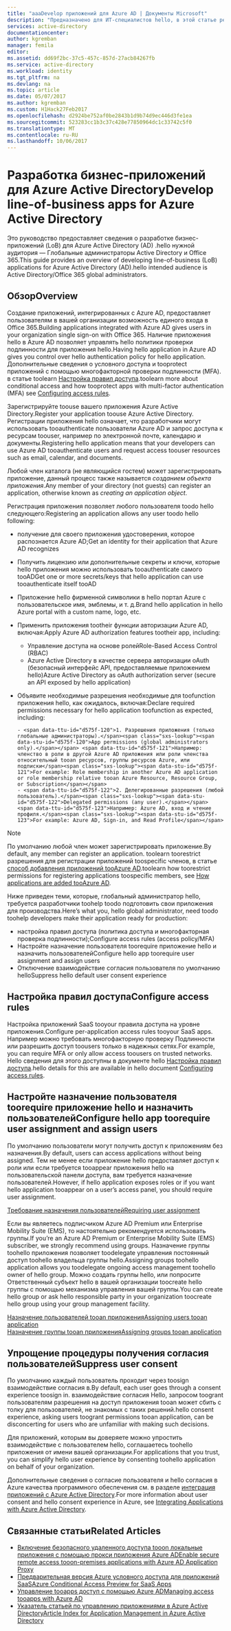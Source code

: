 ```yaml
---
title: "aaaDevelop приложений для Azure AD | Документы Microsoft"
description: "Предназначено для ИТ-специалистов hello, в этой статье рекомендации по интеграции с Active Directory приложения Azure."
services: active-directory
documentationcenter: 
author: kgremban
manager: femila
editor: 
ms.assetid: dd69f2bc-37c5-457c-857d-27acb84267fb
ms.service: active-directory
ms.workload: identity
ms.tgt_pltfrm: na
ms.devlang: na
ms.topic: article
ms.date: 05/07/2017
ms.author: kgremban
ms.custom: H1Hack27Feb2017
ms.openlocfilehash: d2924be752af0be2843b1d9b74d9ec446d3fe1ea
ms.sourcegitcommit: 523283cc1b3c37c428e77850964dc1c33742c5f0
ms.translationtype: MT
ms.contentlocale: ru-RU
ms.lasthandoff: 10/06/2017
---
```

# <a name="develop-line-of-business-apps-for-azure-active-directory"></a><span data-ttu-id="d575f-103">Разработка бизнес-приложений для Azure Active Directory</span><span class="sxs-lookup"><span data-stu-id="d575f-103">Develop line-of-business apps for Azure Active Directory</span></span>
<span data-ttu-id="d575f-104">Это руководство предоставляет сведения о разработке бизнес-приложений (LoB) для Azure Active Directory (AD) .hello нужной аудитория — Глобальные администраторы Active Directory и Office 365.</span><span class="sxs-lookup"><span data-stu-id="d575f-104">This guide provides an overview of developing line-of-business (LoB) applications for Azure Active Directory (AD).hello intended audience is Active Directory/Office 365 global administrators.</span></span>

## <a name="overview"></a><span data-ttu-id="d575f-105">Обзор</span><span class="sxs-lookup"><span data-stu-id="d575f-105">Overview</span></span>
<span data-ttu-id="d575f-106">Создание приложений, интегрированных с Azure AD, предоставляет пользователям в вашей организации возможность единого входа в Office 365.</span><span class="sxs-lookup"><span data-stu-id="d575f-106">Building applications integrated with Azure AD gives users in your organization single sign-on with Office 365.</span></span> <span data-ttu-id="d575f-107">Наличие приложения hello в Azure AD позволяет управлять hello политики проверки подлинности для приложения hello.</span><span class="sxs-lookup"><span data-stu-id="d575f-107">Having hello application in Azure AD gives you control over hello authentication policy for hello application.</span></span> <span data-ttu-id="d575f-108">Дополнительные сведения о условного доступа и tooprotect приложений с помощью многофакторной проверки подлинности (MFA). в статье toolearn [Настройка правил доступа](active-directory-conditional-access-azuread-connected-apps.md).</span><span class="sxs-lookup"><span data-stu-id="d575f-108">toolearn more about conditional access and how tooprotect apps with multi-factor authentication (MFA) see [Configuring access rules](active-directory-conditional-access-azuread-connected-apps.md).</span></span>

<span data-ttu-id="d575f-109">Зарегистрируйте toouse вашего приложения Azure Active Directory.</span><span class="sxs-lookup"><span data-stu-id="d575f-109">Register your application toouse Azure Active Directory.</span></span> <span data-ttu-id="d575f-110">Регистрации приложения hello означает, что разработчики могут использовать tooauthenticate пользователи Azure AD и запрос доступа к ресурсам toouser, например по электронной почте, календарю и документы.</span><span class="sxs-lookup"><span data-stu-id="d575f-110">Registering hello application means that your developers can use Azure AD tooauthenticate users and request access toouser resources such as email, calendar, and documents.</span></span>

<span data-ttu-id="d575f-111">Любой член каталога (не являющийся гостем) может зарегистрировать приложение, данный процесс также называется *созданием объекта приложения*.</span><span class="sxs-lookup"><span data-stu-id="d575f-111">Any member of your directory (not guests) can register an application, otherwise known as *creating an application object*.</span></span>

<span data-ttu-id="d575f-112">Регистрация приложения позволяет любого пользователя toodo hello следующего:</span><span class="sxs-lookup"><span data-stu-id="d575f-112">Registering an application allows any user toodo hello following:</span></span>

* <span data-ttu-id="d575f-113">получение для своего приложения удостоверения, которое распознается Azure AD;</span><span class="sxs-lookup"><span data-stu-id="d575f-113">Get an identity for their application that Azure AD recognizes</span></span>
* <span data-ttu-id="d575f-114">Получить лицензию или дополнительные секреты и ключи, которые hello приложения можно использовать tooauthenticate самого tooAD</span><span class="sxs-lookup"><span data-stu-id="d575f-114">Get one or more secrets/keys that hello application can use tooauthenticate itself tooAD</span></span>
* <span data-ttu-id="d575f-115">Приложение hello фирменной символики в hello портал Azure с пользовательское имя, эмблемы, и т. д.</span><span class="sxs-lookup"><span data-stu-id="d575f-115">Brand hello application in hello Azure portal with a custom name, logo, etc.</span></span>
* <span data-ttu-id="d575f-116">Применить приложения tootheir функции авторизации Azure AD, включая:</span><span class="sxs-lookup"><span data-stu-id="d575f-116">Apply Azure AD authorization features tootheir app, including:</span></span>

  * <span data-ttu-id="d575f-117">Управление доступа на основе ролей</span><span class="sxs-lookup"><span data-stu-id="d575f-117">Role-Based Access Control (RBAC)</span></span>
  * <span data-ttu-id="d575f-118">Azure Active Directory в качестве сервера авторизации oAuth (безопасный интерфейс API, предоставляемые приложением hello)</span><span class="sxs-lookup"><span data-stu-id="d575f-118">Azure Active Directory as oAuth authorization server (secure an API exposed by hello application)</span></span>
* <span data-ttu-id="d575f-119">Объявите необходимые разрешения необходимые для toofunction приложения hello, как ожидалось, включая:</span><span class="sxs-lookup"><span data-stu-id="d575f-119">Declare required permissions necessary for hello application toofunction as expected, including:</span></span>

      - <span data-ttu-id="d575f-120">1. Разрешения приложения (только глобальные администраторы).</span><span class="sxs-lookup"><span data-stu-id="d575f-120">App permissions (global administrators only).</span></span> <span data-ttu-id="d575f-121">Например: членство в роли в другой Azure AD приложения или роли членства относительный tooan ресурсов, группы ресурсов Azure, или подписки</span><span class="sxs-lookup"><span data-stu-id="d575f-121">For example: Role membership in another Azure AD application or role membership relative tooan Azure Resource, Resource Group, or Subscription</span></span>
      - <span data-ttu-id="d575f-122">2. Делегированные разрешения (любой пользователь).</span><span class="sxs-lookup"><span data-stu-id="d575f-122">Delegated permissions (any user).</span></span> <span data-ttu-id="d575f-123">Например: Azure AD, вход и чтение профиля.</span><span class="sxs-lookup"><span data-stu-id="d575f-123">For example: Azure AD, Sign-in, and Read Profile</span></span>

> [!NOTE]
> <span data-ttu-id="d575f-124">По умолчанию любой член может зарегистрировать приложение.</span><span class="sxs-lookup"><span data-stu-id="d575f-124">By default, any member can register an application.</span></span> <span data-ttu-id="d575f-125">toolearn toorestrict разрешения для регистрации приложений toospecific членов, в статье [способ добавления приложений tooAzure AD](develop/active-directory-how-applications-are-added.md#who-has-permission-to-add-applications-to-my-azure-ad-instance).</span><span class="sxs-lookup"><span data-stu-id="d575f-125">toolearn how toorestrict permissions for registering applications toospecific members, see [How applications are added tooAzure AD](develop/active-directory-how-applications-are-added.md#who-has-permission-to-add-applications-to-my-azure-ad-instance).</span></span>
>
>

<span data-ttu-id="d575f-126">Ниже приведен теми, которые, глобальный администратор hello, требуется разработчики toohelp toodo подготовить свои приложения для производства.</span><span class="sxs-lookup"><span data-stu-id="d575f-126">Here’s what you, hello global administrator, need toodo toohelp developers make their application ready for production:</span></span>

* <span data-ttu-id="d575f-127">настройка правил доступа (политика доступа и многофакторная проверка подлинности);</span><span class="sxs-lookup"><span data-stu-id="d575f-127">Configure access rules (access policy/MFA)</span></span>
* <span data-ttu-id="d575f-128">Настройте назначение пользователя toorequire приложение hello и назначить пользователей</span><span class="sxs-lookup"><span data-stu-id="d575f-128">Configure hello app toorequire user assignment and assign users</span></span>
* <span data-ttu-id="d575f-129">Отключение взаимодействие согласия пользователя по умолчанию hello</span><span class="sxs-lookup"><span data-stu-id="d575f-129">Suppress hello default user consent experience</span></span>

## <a name="configure-access-rules"></a><span data-ttu-id="d575f-130">Настройка правил доступа</span><span class="sxs-lookup"><span data-stu-id="d575f-130">Configure access rules</span></span>
<span data-ttu-id="d575f-131">Настройка приложений SaaS tooyour правила доступа на уровне приложения.</span><span class="sxs-lookup"><span data-stu-id="d575f-131">Configure per-application access rules tooyour SaaS apps.</span></span> <span data-ttu-id="d575f-132">Например можно требовать многофакторную проверку Подлинности или разрешить доступ toousers только в надежных сетях.</span><span class="sxs-lookup"><span data-stu-id="d575f-132">For example, you can require MFA or only allow access toousers on trusted networks.</span></span> <span data-ttu-id="d575f-133">Hello сведения для этого доступны в документе hello [Настройка правил доступа](active-directory-conditional-access-azuread-connected-apps.md).</span><span class="sxs-lookup"><span data-stu-id="d575f-133">hello details for this are available in hello document [Configuring access rules](active-directory-conditional-access-azuread-connected-apps.md).</span></span>

## <a name="configure-hello-app-toorequire-user-assignment-and-assign-users"></a><span data-ttu-id="d575f-134">Настройте назначение пользователя toorequire приложение hello и назначить пользователей</span><span class="sxs-lookup"><span data-stu-id="d575f-134">Configure hello app toorequire user assignment and assign users</span></span>
<span data-ttu-id="d575f-135">По умолчанию пользователи могут получить доступ к приложениям без назначения.</span><span class="sxs-lookup"><span data-stu-id="d575f-135">By default, users can access applications without being assigned.</span></span> <span data-ttu-id="d575f-136">Тем не менее если приложение hello предоставляет доступ к роли или если требуется tooappear приложения hello на пользовательской панели доступа, вам требуется назначение пользователей.</span><span class="sxs-lookup"><span data-stu-id="d575f-136">However, if hello application exposes roles or if you want hello application tooappear on a user’s access panel, you should require user assignment.</span></span>

[<span data-ttu-id="d575f-137">Требование назначения пользователей</span><span class="sxs-lookup"><span data-stu-id="d575f-137">Requiring user assignment</span></span>](active-directory-applications-guiding-developers-requiring-user-assignment.md)

<span data-ttu-id="d575f-138">Если вы являетесь подписчиком Azure AD Premium или Enterprise Mobility Suite (EMS), то настоятельно рекомендуется использовать группы.</span><span class="sxs-lookup"><span data-stu-id="d575f-138">If you’re an Azure AD Premium or Enterprise Mobility Suite (EMS) subscriber, we strongly recommend using groups.</span></span> <span data-ttu-id="d575f-139">Назначение группы toohello приложения позволяет toodelegate управления постоянный доступ toohello владельца группы hello.</span><span class="sxs-lookup"><span data-stu-id="d575f-139">Assigning groups toohello application allows you toodelegate ongoing access management toohello owner of hello group.</span></span> <span data-ttu-id="d575f-140">Можно создать группы hello, или попросите Ответственный субъект hello в вашей организации toocreate hello группы с помощью механизма управления вашей группы.</span><span class="sxs-lookup"><span data-stu-id="d575f-140">You can create hello group or ask hello responsible party in your organization toocreate hello group using your group management facility.</span></span>

[<span data-ttu-id="d575f-141">Назначение пользователей tooan приложения</span><span class="sxs-lookup"><span data-stu-id="d575f-141">Assigning users tooan application</span></span>](active-directory-applications-guiding-developers-assigning-users.md)  
[<span data-ttu-id="d575f-142">Назначение группы tooan приложения</span><span class="sxs-lookup"><span data-stu-id="d575f-142">Assigning groups tooan application</span></span>](active-directory-applications-guiding-developers-assigning-groups.md)

## <a name="suppress-user-consent"></a><span data-ttu-id="d575f-143">Упрощение процедуры получения согласия пользователей</span><span class="sxs-lookup"><span data-stu-id="d575f-143">Suppress user consent</span></span>
<span data-ttu-id="d575f-144">По умолчанию каждый пользователь проходит через toosign взаимодействие согласия в.</span><span class="sxs-lookup"><span data-stu-id="d575f-144">By default, each user goes through a consent experience toosign in.</span></span> <span data-ttu-id="d575f-145">взаимодействие согласия Hello, запросом toogrant пользователям разрешения на доступ приложения tooan может сбить с толку для пользователей, не знакомых с таких решений.</span><span class="sxs-lookup"><span data-stu-id="d575f-145">hello consent experience, asking users toogrant permissions tooan application, can be disconcerting for users who are unfamiliar with making such decisions.</span></span>

<span data-ttu-id="d575f-146">Для приложений, которым вы доверяете можно упростить взаимодействие с пользователем hello, соглашаетесь toohello приложения от имени вашей организации.</span><span class="sxs-lookup"><span data-stu-id="d575f-146">For applications that you trust, you can simplify hello user experience by consenting toohello application on behalf of your organization.</span></span>

<span data-ttu-id="d575f-147">Дополнительные сведения о согласие пользователя и hello согласия в Azure качества программного обеспечения см. в разделе [интеграция приложений с Azure Active Directory](active-directory-integrating-applications.md).</span><span class="sxs-lookup"><span data-stu-id="d575f-147">For more information about user consent and hello consent experience in Azure, see [Integrating Applications with Azure Active Directory](active-directory-integrating-applications.md).</span></span>

## <a name="related-articles"></a><span data-ttu-id="d575f-148">Связанные статьи</span><span class="sxs-lookup"><span data-stu-id="d575f-148">Related Articles</span></span>
* [<span data-ttu-id="d575f-149">Включение безопасного удаленного доступа tooon локальные приложения с помощью прокси приложения Azure AD</span><span class="sxs-lookup"><span data-stu-id="d575f-149">Enable secure remote access tooon-premises applications with Azure AD Application Proxy</span></span>](active-directory-application-proxy-get-started.md)
* [<span data-ttu-id="d575f-150">Предварительная версия Azure условного доступа для приложений SaaS</span><span class="sxs-lookup"><span data-stu-id="d575f-150">Azure Conditional Access Preview for SaaS Apps</span></span>](active-directory-conditional-access-azuread-connected-apps.md)
* [<span data-ttu-id="d575f-151">Управление tooapps доступ с помощью Azure AD</span><span class="sxs-lookup"><span data-stu-id="d575f-151">Managing access tooapps with Azure AD</span></span>](active-directory-managing-access-to-apps.md)
* [<span data-ttu-id="d575f-152">Указатель статьей по управлению приложениями в Azure Active Directory</span><span class="sxs-lookup"><span data-stu-id="d575f-152">Article Index for Application Management in Azure Active Directory</span></span>](active-directory-apps-index.md)
